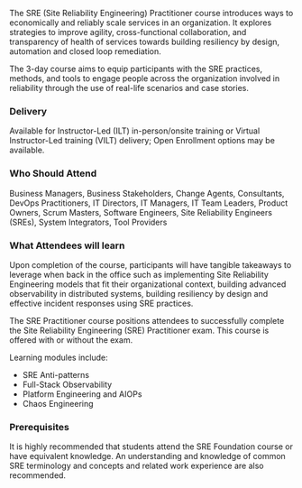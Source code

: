 <!--  Site Reliability Engineering (SRE) Practitioner (DevOps Institute) -->

The SRE (Site Reliability Engineering) Practitioner course introduces ways to economically and reliably scale services in an organization. It explores strategies to improve agility, cross-functional collaboration, and transparency of health of services towards building resiliency by design, automation and closed loop remediation.

The 3-day course aims to equip participants with the SRE practices, methods, and tools to engage people across the organization involved in reliability through the use of real-life scenarios and case stories.


### Delivery

Available for Instructor-Led (ILT) in-person/onsite training or Virtual Instructor-Led training (VILT) delivery; Open Enrollment options may be available.


### Who Should Attend

Business Managers, Business Stakeholders, Change Agents, Consultants, DevOps Practitioners, IT Directors, IT Managers, IT Team Leaders, Product Owners, Scrum Masters, Software Engineers, Site Reliability Engineers (SREs), System Integrators, Tool Providers


### What Attendees will learn

Upon completion of the course, participants will have tangible takeaways to leverage when back in the office such as implementing Site Reliability Engineering models that fit their organizational context, building advanced observability in distributed systems, building resiliency by design and effective incident responses using SRE practices.

The SRE Practitioner course positions attendees to successfully complete the Site Reliability Engineering (SRE) Practitioner exam. This course is offered with or without the exam.

Learning modules include:

- SRE Anti-patterns
- Full-Stack Observability
- Platform Engineering and AIOPs
- Chaos Engineering


### Prerequisites

It is highly recommended that students attend the SRE Foundation course or have equivalent knowledge. An understanding and knowledge of common SRE terminology and concepts and related work experience are also recommended.
